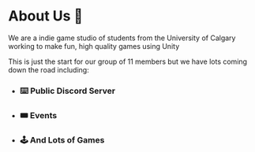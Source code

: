 # About Us 🥪
We are a indie game studio of students from the University of Calgary working to make fun, high quality games using Unity <br>

This is just the start for our group of 11 members but we have lots coming down the road including:
* ### ⌨️ Public Discord Server
* ### 🎟 Events 
* ### 🕹 And Lots of Games
